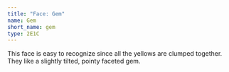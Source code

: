 ```yaml
---
title: "Face: Gem"
name: Gem
short_name: gem
type: 2E1C
---
```


This face is easy to recognize since all the yellows are clumped together.  They like a slightly tilted, pointy faceted gem.
